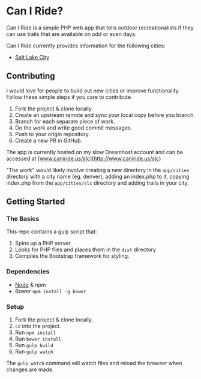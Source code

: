 # Can I Ride?

Can I Ride is a simple PHP web app that tells outdoor recreationalists if they can use trails that are available on odd or even days. 

Can I Ride currently provides information for the following cities:

* [Salt Lake City](http://www.caniride.us/slc)

## Contributing

I would love for people to build out new cities or improve functionality. Follow these simple steps if you care to contribute.

1. Fork the project & clone locally.
2. Create an upstream remote and sync your local copy before you branch.
3. Branch for each separate piece of work.
4. Do the work and write good commit messages.
5. Push to your origin repository.
6. Create a new PR in GitHub.

The app is currently hosted on my slow Dreamhost account and can be accessed at [www.caniride.us/slc](http://www.caniride.us/slc)

"The work" would likely involve creating a new directory in the `app/cities` directory with a city name (eg. denver), adding an index.php to it, copying index.php from the `app/cities/slc` directory and adding trails in your city.
 
## Getting Started

### The Basics

This repo contains a gulp script that:

1. Spins up a PHP server
2. Looks for PHP files and places them in the `dist` directory
3. Compiles the Bootstrap framework for styling. 

### Dependencies

- [Node](https://nodejs.org/en/) & npm
- Bower `npm install -g bower`

### Setup

1. Fork the project & clone locally.
2. `cd` into the project.
3. Run `npm install`
4. Run `bower install`
5. Run `gulp build`
6. Run `gulp watch`

The `gulp watch` command will watch files and reload the browser when changes are made. 
